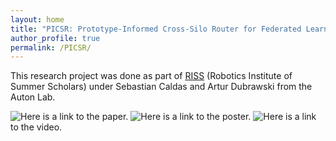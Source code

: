 ```yaml
---
layout: home
title: "PICSR: Prototype-Informed Cross-Silo Router for Federated Learning"
author_profile: true
permalink: /PICSR/
---
```


This research project was done as part of [RISS](https://riss.ri.cmu.edu/) (Robotics Institute of Summer Scholars) under Sebastian Caldas and Artur Dubrawski from the Auton Lab.

![Here](https://drive.google.com/file/d/1uo0kaH2CR5_nYdmcL2XoanRzgcTyn7u_/view?usp=sharing) is a link to the paper.
![Here](https://drive.google.com/file/d/1krIOFwCzxOISIc1TfTYx2QV9pk8GTIfb/view?usp=sharing) is a link to the poster.
![Here](https://drive.google.com/file/d/1SbfAWetTKCY7mHq3tg64QeFw200JQXop/view?usp=sharing) is a link to the video.
